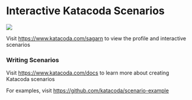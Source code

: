 # Interactive Katacoda Scenarios

[![](http://shields.katacoda.com/katacoda/sagarn/count.svg)](https://www.katacoda.com/sagarn "Get your profile on Katacoda.com")

Visit https://www.katacoda.com/sagarn to view the profile and interactive scenarios

### Writing Scenarios
Visit https://www.katacoda.com/docs to learn more about creating Katacoda scenarios

For examples, visit https://github.com/katacoda/scenario-example
